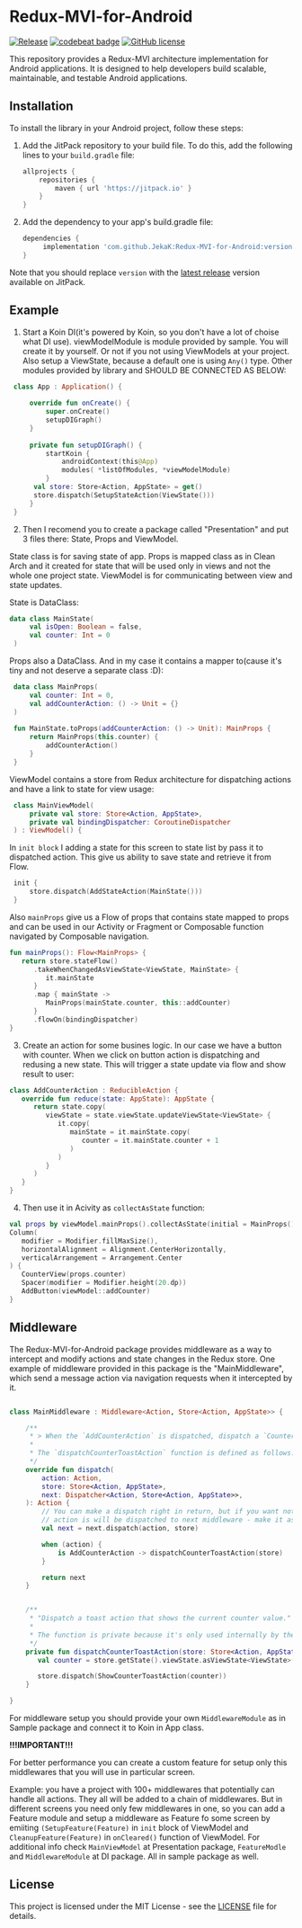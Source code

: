 # Redux-MVI-for-Android

[![Release](https://jitpack.io/v/JekaK/Redux-MVI-for-Android.svg)](https://jitpack.io/#JekaK/Redux-MVI-for-Android) [![codebeat badge](https://codebeat.co/badges/aac325a3-65b2-45c5-822f-db067b098434)](https://codebeat.co/projects/github-com-jekak-redux-mvi-for-android-main) [![GitHub license](https://img.shields.io/badge/license-Apache%20License%202.0-blue.svg?style=flat)](https://www.apache.org/licenses/LICENSE-2.0)

This repository provides a Redux-MVI architecture implementation for Android applications. It is designed to help developers build scalable, maintainable, and testable Android applications.

## Installation

To install the library in your Android project, follow these steps:

1. Add the JitPack repository to your build file. To do this, add the following lines to your `build.gradle` file:

   ```gradle
   allprojects {
       repositories {
           maven { url 'https://jitpack.io' }
       }
   }
2. Add the dependency to your app's build.gradle file:

   ```gradle
   dependencies {
        implementation 'com.github.JekaK:Redux-MVI-for-Android:version'
   }

Note that you should replace `version` with the [latest release](https://github.com/JekaK/Redux-MVI-for-Android/releases) version available on JitPack.

## Example
1. Start a Koin DI(it's powered by Koin, so you don't have a lot of choise what DI use). viewModelModule is module provided by sample. You will create it by yourself. Or not if you not using ViewModels at your project. Also setup a ViewState, because a default one is using `Any()` type. Other modules provided by library and SHOULD BE CONNECTED AS BELOW:

```kotlin
 class App : Application() { 
  
     override fun onCreate() { 
         super.onCreate() 
         setupDIGraph() 
     } 
  
     private fun setupDIGraph() { 
         startKoin { 
             androidContext(this@App) 
             modules( *listOfModules, *viewModelModule) 
         }
      val store: Store<Action, AppState> = get()
      store.dispatch(SetupStateAction(ViewState()))
     }
 } 
 ```

2. Then I recomend you to create a package called "Presentation" and put 3 files there: State, Props and ViewModel.

State class is for saving state of app. Props is mapped class as in Clean Arch and it created for state that will be used only in views and not the whole one project state. ViewModel is for communicating between view and state updates.

State is DataClass:

```kotlin
data class MainState( 
     val isOpen: Boolean = false, 
     val counter: Int = 0 
 ) 
 ```

Props also a DataClass. And in my case it contains a mapper to(cause it's tiny and not deserve a separate class :D):

```kotlin
 data class MainProps( 
     val counter: Int = 0, 
     val addCounterAction: () -> Unit = {} 
 ) 
  
 fun MainState.toProps(addCounterAction: () -> Unit): MainProps { 
     return MainProps(this.counter) { 
         addCounterAction() 
     } 
 } 
 ```
ViewModel contains a store from Redux architecture for dispatching actions and have a link to state for view usage:

```kotlin
 class MainViewModel( 
     private val store: Store<Action, AppState>, 
     private val bindingDispatcher: CoroutineDispatcher 
 ) : ViewModel() { 
 ```
In ```init block``` I adding a state for this screen to state list by pass it to dispatched action. This give us ability to save state and retrieve it from Flow.

```kotlin
 init { 
     store.dispatch(AddStateAction(MainState())) 
 } 
 ```

Also ```mainProps``` give us a Flow of props that contains state mapped to props and can be used in our Activity or Fragment or Composable function navigated by Composable navigation.

```kotlin
fun mainProps(): Flow<MainProps> {
   return store.stateFlow()
      .takeWhenChangedAsViewState<ViewState, MainState> {
         it.mainState
      }
      .map { mainState ->
         MainProps(mainState.counter, this::addCounter)
      }
      .flowOn(bindingDispatcher)
}
```

3. Create an action for some busines logic. In our case we have a button with counter. When we click on button action is dispatching and redusing a new state. This will trigger a state update via flow and show result to user:

```kotlin
class AddCounterAction : ReducibleAction {
   override fun reduce(state: AppState): AppState {
      return state.copy(
         viewState = state.viewState.updateViewState<ViewState> {
            it.copy(
               mainState = it.mainState.copy(
                  counter = it.mainState.counter + 1
               )
            )
         }
      )
   }
}
 ```
4. Then use it in Acivity as ```collectAsState``` function:

```kotlin
val props by viewModel.mainProps().collectAsState(initial = MainProps())
Column(
   modifier = Modifier.fillMaxSize(),
   horizontalAlignment = Alignment.CenterHorizontally,
   verticalArrangement = Arrangement.Center
) {
   CounterView(props.counter)
   Spacer(modifier = Modifier.height(20.dp))
   AddButton(viewModel::addCounter)
}
 ```
 
## Middleware

The Redux-MVI-for-Android package provides middleware as a way to intercept and modify actions and state changes in the Redux store. One example of middleware provided in this package is the "MainMiddleware", which send a message action via navigation requests when it intercepted by it.

```kotlin

class MainMiddleware : Middleware<Action, Store<Action, AppState>> {

    /**
     * > When the `AddCounterAction` is dispatched, dispatch a `CounterToastAction`
     *
     * The `dispatchCounterToastAction` function is defined as follows:
     */
    override fun dispatch(
        action: Action,
        store: Store<Action, AppState>,
        next: Dispatcher<Action, Store<Action, AppState>>,
    ): Action {
        // You can make a dispatch right in return, but if you want not updated state and somehow modify it before
        // action is will be dispatched to next middleware - make it as in example below
        val next = next.dispatch(action, store)

        when (action) {
            is AddCounterAction -> dispatchCounterToastAction(store)
        }

        return next
    }


    /**
     * "Dispatch a toast action that shows the current counter value."
     *
     * The function is private because it's only used internally by the MainActivity
     */
    private fun dispatchCounterToastAction(store: Store<Action, AppState>) {
       val counter = store.getState().viewState.asViewState<ViewState>().mainState.counter

       store.dispatch(ShowCounterToastAction(counter))
    }

}
```
For middleware setup you should provide your own ```MiddlewareModule``` as in Sample package and connect it to Koin in App class.

**!!!IMPORTANT!!!**

For better performance you can create a custom feature for setup only this middlewares that you will use in particular screen.

Example: you have a project with 100+ middlewares that potentially can handle all actions. They all will be added to a chain of middlewares. But in different screens you need only few middlewares in one, so you can add a Feature module and setup a middleware as Feature fo some screen by emiiting ```(SetupFeature(Feature)``` in ```init``` block of ViewModel and ```CleanupFeature(Feature)``` in ```onCleared()``` function of ViewModel. For additional info check ```MainViewModel``` at Presentation package, ```FeatureModle``` and ```MiddlewareModule``` at DI package. All in sample package as well.
 
## License

This project is licensed under the MIT License - see the [LICENSE](LICENSE) file for details.


